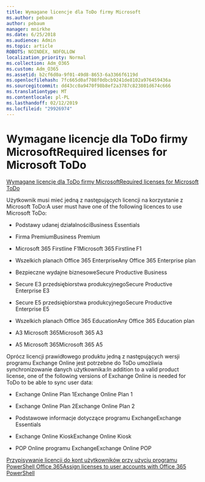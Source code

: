 ```yaml
---
title: Wymagane licencje dla ToDo firmy Microsoft
ms.author: pebaum
author: pebaum
manager: mnirkhe
ms.date: 6/25/2018
ms.audience: Admin
ms.topic: article
ROBOTS: NOINDEX, NOFOLLOW
localization_priority: Normal
ms.collection: Adm_O365
ms.custom: Adm_O365
ms.assetid: b2cf6d0a-9f01-49d8-8653-6a3366f6119d
ms.openlocfilehash: 7fc665d0af708f0dbcb9241de8102a976459436a
ms.sourcegitcommit: dd43cc0a9470f98b8ef2a3787c823801d674c666
ms.translationtype: MT
ms.contentlocale: pl-PL
ms.lasthandoff: 02/12/2019
ms.locfileid: "29926974"
---
```

# <a name="required-licenses-for-microsoft-todo"></a><span data-ttu-id="8874b-102">Wymagane licencje dla ToDo firmy Microsoft</span><span class="sxs-lookup"><span data-stu-id="8874b-102">Required licenses for Microsoft ToDo</span></span>

[<span data-ttu-id="8874b-103">Wymagane licencje dla ToDo firmy Microsoft</span><span class="sxs-lookup"><span data-stu-id="8874b-103">Required licenses for Microsoft ToDo</span></span>](https://support.office.com/article/381e9d1b-c500-49b5-973e-890fd86528d7.aspx)
  
<span data-ttu-id="8874b-104">Użytkownik musi mieć jedną z następujących licencji na korzystanie z Microsoft ToDo:</span><span class="sxs-lookup"><span data-stu-id="8874b-104">A user must have one of the following licences to use Microsoft ToDo:</span></span>
  
- <span data-ttu-id="8874b-105">Podstawy udanej działalności</span><span class="sxs-lookup"><span data-stu-id="8874b-105">Business Essentials</span></span>
    
- <span data-ttu-id="8874b-106">Firma Premium</span><span class="sxs-lookup"><span data-stu-id="8874b-106">Business Premium</span></span>
    
- <span data-ttu-id="8874b-107">Microsoft 365 Firstline F1</span><span class="sxs-lookup"><span data-stu-id="8874b-107">Microsoft 365 Firstline F1</span></span>
    
- <span data-ttu-id="8874b-108">Wszelkich planach Office 365 Enterprise</span><span class="sxs-lookup"><span data-stu-id="8874b-108">Any Office 365 Enterprise plan</span></span>
    
- <span data-ttu-id="8874b-109">Bezpieczne wydajne biznesowe</span><span class="sxs-lookup"><span data-stu-id="8874b-109">Secure Productive Business</span></span>
    
- <span data-ttu-id="8874b-110">Secure E3 przedsiębiorstwa produkcyjnego</span><span class="sxs-lookup"><span data-stu-id="8874b-110">Secure Productive Enterprise E3</span></span>
    
- <span data-ttu-id="8874b-111">Secure E5 przedsiębiorstwa produkcyjnego</span><span class="sxs-lookup"><span data-stu-id="8874b-111">Secure Productive Enterprise E5</span></span>
    
- <span data-ttu-id="8874b-112">Wszelkich planach Office 365 Education</span><span class="sxs-lookup"><span data-stu-id="8874b-112">Any Office 365 Education plan</span></span>
    
- <span data-ttu-id="8874b-113">A3 Microsoft 365</span><span class="sxs-lookup"><span data-stu-id="8874b-113">Microsoft 365 A3</span></span>
    
- <span data-ttu-id="8874b-114">A5 Microsoft 365</span><span class="sxs-lookup"><span data-stu-id="8874b-114">Microsoft 365 A5</span></span>
    
<span data-ttu-id="8874b-115">Oprócz licencji prawidłowego produktu jedną z następujących wersji programu Exchange Online jest potrzebne do ToDo umożliwia synchronizowanie danych użytkownika:</span><span class="sxs-lookup"><span data-stu-id="8874b-115">In addition to a valid product license, one of the following versions of Exchange Online is needed for ToDo to be able to sync user data:</span></span> 
  
- <span data-ttu-id="8874b-116">Exchange Online Plan 1</span><span class="sxs-lookup"><span data-stu-id="8874b-116">Exchange Online Plan 1</span></span>
    
- <span data-ttu-id="8874b-117">Exchange Online Plan 2</span><span class="sxs-lookup"><span data-stu-id="8874b-117">Exchange Online Plan 2</span></span>
    
- <span data-ttu-id="8874b-118">Podstawowe informacje dotyczące programu Exchange</span><span class="sxs-lookup"><span data-stu-id="8874b-118">Exchange Essentials</span></span>
    
- <span data-ttu-id="8874b-119">Exchange Online Kiosk</span><span class="sxs-lookup"><span data-stu-id="8874b-119">Exchange Online Kiosk</span></span>
    
- <span data-ttu-id="8874b-120">POP Online programu Exchange</span><span class="sxs-lookup"><span data-stu-id="8874b-120">Exchange Online POP</span></span>
    
[<span data-ttu-id="8874b-121">Przypisywanie licencji do kont użytkowników przy użyciu programu PowerShell Office 365</span><span class="sxs-lookup"><span data-stu-id="8874b-121">Assign licenses to user accounts with Office 365 PowerShell</span></span>](https://docs.microsoft.com/office365/enterprise/powershell/assign-licenses-to-user-accounts-with-office-365-powershell )
  

